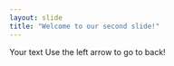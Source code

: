 ```yaml
---
layout: slide
title: "Welcome to our second slide!"
---
```

Your text
Use the left arrow to go to back!
